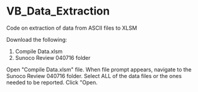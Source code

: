# VB_Data_Extraction
Code on extraction of data from ASCII files to XLSM

Download the following:
  1. Compile Data.xlsm
  2. Sunoco Review 040716 folder
  
Open "Compile Data.xlsm" file.
When file prompt appears, navigate to the Sunoco Review 040716 folder.
Select ALL of the data files or the ones needed to be reported.
Click "Open.
